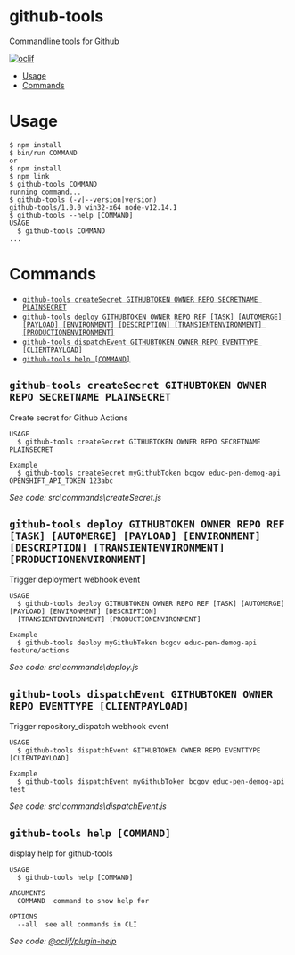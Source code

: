 
github-tools
============

Commandline tools for Github

[![oclif](https://img.shields.io/badge/cli-oclif-brightgreen.svg)](https://oclif.io)

<!-- toc -->
* [Usage](#usage)
* [Commands](#commands)
<!-- tocstop -->
# Usage
<!-- usage -->
```sh-session
$ npm install
$ bin/run COMMAND
or
$ npm install
$ npm link
$ github-tools COMMAND
running command...
$ github-tools (-v|--version|version)
github-tools/1.0.0 win32-x64 node-v12.14.1
$ github-tools --help [COMMAND]
USAGE
  $ github-tools COMMAND
...
```
<!-- usagestop -->
# Commands
<!-- commands -->
* [`github-tools createSecret GITHUBTOKEN OWNER REPO SECRETNAME PLAINSECRET`](#github-tools-createsecret-githubtoken-owner-repo-secretname-plainsecret)
* [`github-tools deploy GITHUBTOKEN OWNER REPO REF [TASK] [AUTOMERGE] [PAYLOAD] [ENVIRONMENT] [DESCRIPTION] [TRANSIENTENVIRONMENT] [PRODUCTIONENVIRONMENT]`](#github-tools-deploy-githubtoken-owner-repo-ref-task-automerge-payload-environment-description-transientenvironment-productionenvironment)
* [`github-tools dispatchEvent GITHUBTOKEN OWNER REPO EVENTTYPE [CLIENTPAYLOAD]`](#github-tools-dispatchevent-githubtoken-owner-repo-eventtype-clientpayload)
* [`github-tools help [COMMAND]`](#github-tools-help-command)

## `github-tools createSecret GITHUBTOKEN OWNER REPO SECRETNAME PLAINSECRET`

Create secret for Github Actions

```
USAGE
  $ github-tools createSecret GITHUBTOKEN OWNER REPO SECRETNAME PLAINSECRET

Example
  $ github-tools createSecret myGithubToken bcgov educ-pen-demog-api OPENSHIFT_API_TOKEN 123abc
```

_See code: src\commands\createSecret.js_

## `github-tools deploy GITHUBTOKEN OWNER REPO REF [TASK] [AUTOMERGE] [PAYLOAD] [ENVIRONMENT] [DESCRIPTION] [TRANSIENTENVIRONMENT] [PRODUCTIONENVIRONMENT]`

Trigger deployment webhook event

```
USAGE
  $ github-tools deploy GITHUBTOKEN OWNER REPO REF [TASK] [AUTOMERGE] [PAYLOAD] [ENVIRONMENT] [DESCRIPTION] 
  [TRANSIENTENVIRONMENT] [PRODUCTIONENVIRONMENT]

Example
  $ github-tools deploy myGithubToken bcgov educ-pen-demog-api feature/actions
```

_See code: src\commands\deploy.js_

## `github-tools dispatchEvent GITHUBTOKEN OWNER REPO EVENTTYPE [CLIENTPAYLOAD]`

Trigger repository_dispatch webhook event

```
USAGE
  $ github-tools dispatchEvent GITHUBTOKEN OWNER REPO EVENTTYPE [CLIENTPAYLOAD]

Example
  $ github-tools dispatchEvent myGithubToken bcgov educ-pen-demog-api test
```

_See code: src\commands\dispatchEvent.js_

## `github-tools help [COMMAND]`

display help for github-tools

```
USAGE
  $ github-tools help [COMMAND]

ARGUMENTS
  COMMAND  command to show help for

OPTIONS
  --all  see all commands in CLI
```

_See code: [@oclif/plugin-help](https://github.com/oclif/plugin-help/blob/v2.2.3/src\commands\help.ts)_
<!-- commandsstop -->
